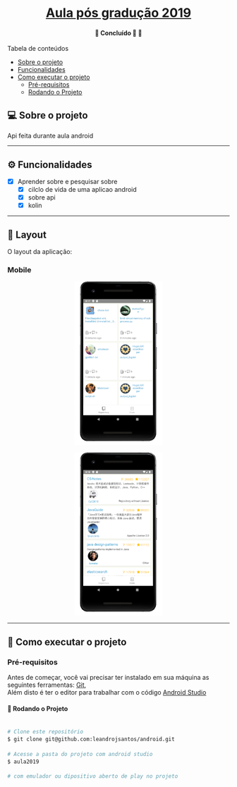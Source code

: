 <h1 align="center">
     <a href="#" alt=""> Aula pós gradução 2019  </a>
</h1>

<h4 align="center">
	🚧   Concluído 🚀 🚧
</h4>

Tabela de conteúdos
<!--ts-->
   * [Sobre o projeto](#-sobre-o-projeto)
   * [Funcionalidades](#-funcionalidades)
   * [Como executar o projeto](#-como-executar-o-projeto)
     * [Pré-requisitos](#pré-requisitos)
     * [Rodando o Projeto](#user-content--rodando-o-backend-servidor)

<!--te-->


## 💻 Sobre o projeto

Api feita durante aula android 

---

## ⚙️ Funcionalidades

- [x] Aprender sobre e pesquisar sobre
  - [x] cilclo de vida de uma aplicao android 
  - [x] sobre api 
  - [x] kolin 
  
---

## 🎨 Layout

O layout da aplicação:

### Mobile

<p align="center">
  <img alt="app-android" title="#app-android" src="./app/images/1.png" width="200px">

<p align="center">
  <img alt="app-android" 
  title="#app-android"
  src="./app/images/2.png" 
  width="200px"
</p>

---

## 🚀 Como executar o projeto

### Pré-requisitos

Antes de começar, você vai precisar ter instalado em sua máquina as seguintes ferramentas:
[Git](https://git-scm.com),  
Além disto é ter o editor para trabalhar com o código [Android Studio](https://developer.android.com/studio)

#### 🎲 Rodando o Projeto

```bash

# Clone este repositório
$ git clone git@github.com:leandrojsantos/android.git

# Acesse a pasta do projeto com android studio
$ aula2019

# com emulador ou dipositivo aberto de play no projeto

```
